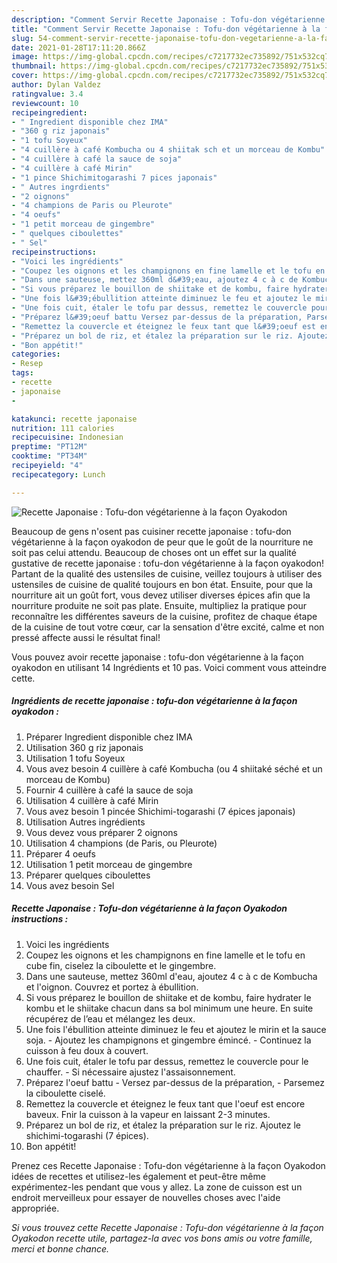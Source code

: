 ```yaml
---
description: "Comment Servir Recette Japonaise : Tofu-don végétarienne à la façon Oyakodon"
title: "Comment Servir Recette Japonaise : Tofu-don végétarienne à la façon Oyakodon"
slug: 54-comment-servir-recette-japonaise-tofu-don-vegetarienne-a-la-facon-oyakodon
date: 2021-01-28T17:11:20.866Z
image: https://img-global.cpcdn.com/recipes/c7217732ec735892/751x532cq70/recette-japonaise-tofu-don-vegetarienne-a-la-facon-oyakodon-photo-principale-de-la-recette.jpg
thumbnail: https://img-global.cpcdn.com/recipes/c7217732ec735892/751x532cq70/recette-japonaise-tofu-don-vegetarienne-a-la-facon-oyakodon-photo-principale-de-la-recette.jpg
cover: https://img-global.cpcdn.com/recipes/c7217732ec735892/751x532cq70/recette-japonaise-tofu-don-vegetarienne-a-la-facon-oyakodon-photo-principale-de-la-recette.jpg
author: Dylan Valdez
ratingvalue: 3.4
reviewcount: 10
recipeingredient:
- " Ingredient disponible chez IMA"
- "360 g riz japonais"
- "1 tofu Soyeux"
- "4 cuillère à café Kombucha ou 4 shiitak sch et un morceau de Kombu"
- "4 cuillère à café la sauce de soja"
- "4 cuillère à café Mirin"
- "1 pince Shichimitogarashi 7 pices japonais"
- " Autres ingrdients"
- "2 oignons"
- "4 champions de Paris ou Pleurote"
- "4 oeufs"
- "1 petit morceau de gingembre"
- " quelques ciboulettes"
- " Sel"
recipeinstructions:
- "Voici les ingrédients"
- "Coupez les oignons et les champignons en fine lamelle et le tofu en cube fin, ciselez la ciboulette et le gingembre."
- "Dans une sauteuse, mettez 360ml d&#39;eau, ajoutez 4 c à c de Kombucha et l&#39;oignon. Couvrez et portez à ébullition."
- "Si vous préparez le bouillon de shiitake et de kombu, faire hydrater le kombu et le shiitake chacun dans sa bol minimum une heure. En suite récupérez de l’eau et mélangez les deux."
- "Une fois l&#39;ébullition atteinte diminuez le feu et ajoutez le mirin et la sauce soja. Ajoutez les champignons et gingembre émincé. Continuez la cuisson à feu doux à couvert."
- "Une fois cuit, étaler le tofu par dessus, remettez le couvercle pour le chauffer. Si nécessaire ajustez l&#39;assaisonnement."
- "Préparez l&#39;oeuf battu Versez par-dessus de la préparation, Parsemez la ciboulette ciselé."
- "Remettez la couvercle et éteignez le feux tant que l&#39;oeuf est encore baveux. Fnir la cuisson à la vapeur en laissant 2-3 minutes."
- "Préparez un bol de riz, et étalez la préparation sur le riz. Ajoutez le shichimi-togarashi (7 épices)."
- "Bon appétit!"
categories:
- Resep
tags:
- recette
- japonaise
- 

katakunci: recette japonaise  
nutrition: 111 calories
recipecuisine: Indonesian
preptime: "PT12M"
cooktime: "PT34M"
recipeyield: "4"
recipecategory: Lunch

---
```



![Recette Japonaise : Tofu-don végétarienne à la façon Oyakodon](https://img-global.cpcdn.com/recipes/c7217732ec735892/751x532cq70/recette-japonaise-tofu-don-vegetarienne-a-la-facon-oyakodon-photo-principale-de-la-recette.jpg)

Beaucoup de gens n'osent pas cuisiner recette japonaise : tofu-don végétarienne à la façon oyakodon de peur que le goût de la nourriture ne soit pas celui attendu. Beaucoup de choses ont un effet sur la qualité gustative de recette japonaise : tofu-don végétarienne à la façon oyakodon! Partant de la qualité des ustensiles de cuisine, veillez toujours à utiliser des ustensiles de cuisine de qualité toujours en bon état. Ensuite, pour que la nourriture ait un goût fort, vous devez utiliser diverses épices afin que la nourriture produite ne soit pas plate. Ensuite, multipliez la pratique pour reconnaître les différentes saveurs de la cuisine, profitez de chaque étape de la cuisine de tout votre cœur, car la sensation d'être excité, calme et non pressé affecte aussi le résultat final!

<!--inarticleads1-->

Vous pouvez avoir recette japonaise : tofu-don végétarienne à la façon oyakodon en utilisant 14 Ingrédients et 10 pas. Voici comment vous atteindre cette.

##### Ingrédients de recette japonaise : tofu-don végétarienne à la façon oyakodon :

1. Préparer  Ingredient disponible chez IMA
1. Utilisation 360 g riz japonais
1. Utilisation 1 tofu Soyeux
1. Vous avez besoin 4 cuillère à café Kombucha (ou 4 shiitaké séché et un morceau de Kombu)
1. Fournir 4 cuillère à café la sauce de soja
1. Utilisation 4 cuillère à café Mirin
1. Vous avez besoin 1 pincée Shichimi-togarashi (7 épices japonais)
1. Utilisation  Autres ingrédients
1. Vous devez vous préparer 2 oignons
1. Utilisation 4 champions (de Paris, ou Pleurote)
1. Préparer 4 oeufs
1. Utilisation 1 petit morceau de gingembre
1. Préparer  quelques ciboulettes
1. Vous avez besoin  Sel




<!--inarticleads2-->

##### Recette Japonaise : Tofu-don végétarienne à la façon Oyakodon instructions :

1. Voici les ingrédients
1. Coupez les oignons et les champignons en fine lamelle et le tofu en cube fin, ciselez la ciboulette et le gingembre.
1. Dans une sauteuse, mettez 360ml d&#39;eau, ajoutez 4 c à c de Kombucha et l&#39;oignon. Couvrez et portez à ébullition.
1. Si vous préparez le bouillon de shiitake et de kombu, faire hydrater le kombu et le shiitake chacun dans sa bol minimum une heure. En suite récupérez de l’eau et mélangez les deux.
1. Une fois l&#39;ébullition atteinte diminuez le feu et ajoutez le mirin et la sauce soja. - Ajoutez les champignons et gingembre émincé. - Continuez la cuisson à feu doux à couvert.
1. Une fois cuit, étaler le tofu par dessus, remettez le couvercle pour le chauffer. - Si nécessaire ajustez l&#39;assaisonnement.
1. Préparez l&#39;oeuf battu - Versez par-dessus de la préparation, - Parsemez la ciboulette ciselé.
1. Remettez la couvercle et éteignez le feux tant que l&#39;oeuf est encore baveux. Fnir la cuisson à la vapeur en laissant 2-3 minutes.
1. Préparez un bol de riz, et étalez la préparation sur le riz. Ajoutez le shichimi-togarashi (7 épices).
1. Bon appétit!




<!--inarticleads1-->

<p>
Prenez ces Recette Japonaise : Tofu-don végétarienne à la façon Oyakodon idées de recettes et utilisez-les également et peut-être même expérimentez-les pendant que vous y allez. La zone de cuisson est un endroit merveilleux pour essayer de nouvelles choses avec l'aide appropriée.
</p>

<p>
<i>Si vous trouvez cette Recette Japonaise : Tofu-don végétarienne à la façon Oyakodon recette utile, partagez-la avec vos bons amis ou votre famille, merci et bonne chance.</i>
</p>
